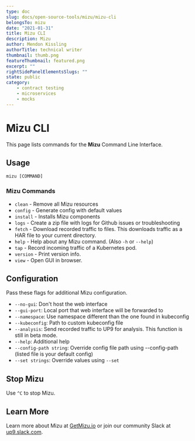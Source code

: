 ```yaml
---
type: doc
slug: docs/open-source-tools/mizu/mizu-cli
belongsTo: mizu
date: "2021-01-31"
title: Mizu CLI
description: Mizu
author: Mendon Kissling
authorTitle: technical writer
thumbnail: thumb.png
featureThumbnail: featured.png
excerpt: ""
rightSidePanelElementsSlugs: ""
state: public
category:
    - contract testing
    - microservices
    - mocks
---
```


# Mizu CLI

This page lists commands for the **Mizu** Command Line Interface.

## Usage

`mizu [COMMAND]`

### Mizu Commands

- `clean` - Remove all Mizu resources
- `config` - Generate config with default values
- `install` - Installs Mizu components
- `logs` - Create a zip file with logs for Github issues or troubleshooting
- `fetch` - Download recorded traffic to files. This downloads traffic as a HAR file to your current directory.
- `help` - Help about any Mizu command. (Also `-h` or `--help`)
- `tap` - Record incoming traffic of a Kubernetes pod.
- `version` - Print version info.
- `view` - Open GUI in browser.

## Configuration

Pass these flags for additional Mizu configuration.

- `--no-gui`: Don't host the web interface
- `--gui-port`: Local port that web interface will be forwarded to
- `--namespace`: Use namespace different than the one found in kubeconfig
- `--kubeconfig`: Path to custom kubeconfig file
- `--analysis`: Send recorded traffic to UP9 for analysis. This function is still in beta mode.
- `--help`: Additional help
- `--config-path string`: Override config file path using --config-path (listed file is your default config)
- `--set strings`: Override values using `--set`

## Stop Mizu

Use `^C` to stop Mizu.

## Learn More

Learn more about Mizu at [GetMizu.io](http://getmizu.io/) or join our community Slack at [up9.slack.com](https://join.slack.com/t/up9/shared_invite/zt-tfjnduli-QzlR8VV4Z1w3YnPIAJfhlQ).

